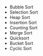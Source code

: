 - Bubble Sort
- Selection Sort
- Heap Sort
- Insertion Sort
- Counting Sort 
- Merge Sort
- Quicksort
- Bucket Sort
- Cyclic Sort 
